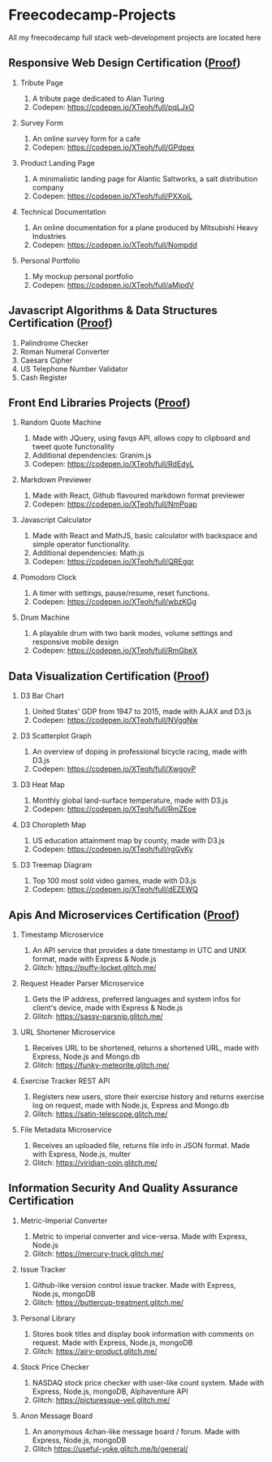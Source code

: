 # Freecodecamp-Projects
All my freecodecamp full stack web-development projects are located here

Responsive Web Design Certification ([Proof](https://www.freecodecamp.org/certification/mrgernae/responsive-web-design))
---
1. Tribute Page
   1. A tribute page dedicated to Alan Turing
   2. Codepen: https://codepen.io/XTeoh/full/pqLJxO
  
2. Survey Form
   1. An online survey form for a cafe
   2. Codepen: https://codepen.io/XTeoh/full/GPdpex
  
3. Product Landing Page
   1. A minimalistic landing page for Alantic Saltworks, a salt distribution company
   2. Codepen: https://codepen.io/XTeoh/full/PXXojL
   
4. Technical Documentation
   1. An online documentation for a plane produced by Mitsubishi Heavy Industries
   2. Codepen: https://codepen.io/XTeoh/full/Nompdd
   
5. Personal Portfolio
   1. My mockup personal portfolio
   2. Codepen: https://codepen.io/XTeoh/full/aMjpdV
   

Javascript Algorithms & Data Structures Certification ([Proof](https://www.freecodecamp.org/certification/mrgernae/javascript-algorithms-and-data-structures))
---
1. Palindrome Checker
2. Roman Numeral Converter
3. Caesars Cipher
4. US Telephone Number Validator
5. Cash Register


Front End Libraries Projects ([Proof](https://www.freecodecamp.org/certification/mrgernae/front-end-libraries))
---
1. Random Quote Machine
   1. Made with JQuery, using favqs API, allows copy to clipboard and tweet quote functonality
   2. Additional dependencies: Granim.js
   3. Codepen: https://codepen.io/XTeoh/full/RdEdyL
   
2. Markdown Previewer
   1. Made with React, Github flavoured markdown format previewer
   2. Codepen: https://codepen.io/XTeoh/full/NmPoap
   
3. Javascript Calculator
   1. Made with React and MathJS, basic calculator with backspace and simple operator functionality.
   2. Additional dependencies: Math.js
   3. Codepen: https://codepen.io/XTeoh/full/QREgqr
  
4. Pomodoro Clock
   1. A timer with settings, pause/resume, reset functions.
   2. Codepen: https://codepen.io/XTeoh/full/wbzKGg
   
5. Drum Machine
   1. A playable drum with two bank modes, volume settings and responsive mobile design
   2. Codepen: https://codepen.io/XTeoh/full/RmGbeX

Data Visualization Certification ([Proof](https://www.freecodecamp.org/certification/mrgernae/data-visualization))
---
1. D3 Bar Chart
   1. United States' GDP from 1947 to 2015, made with AJAX and D3.js
   2. Codepen: https://codepen.io/XTeoh/full/NVgqNw
   
2. D3 Scatterplot Graph
   1. An overview of doping in professional bicycle racing, made with D3.js
   2. Codepen: https://codepen.io/XTeoh/full/XwgovP
   
3. D3 Heat Map
   1. Monthly global land-surface temperature, made with D3.js
   2. Codepen: https://codepen.io/XTeoh/full/RmZEoe
   
4. D3 Choropleth Map
   1. US education attainment map by county, made with D3.js
   2. Codepen: https://codepen.io/XTeoh/full/rgGvKy
   
5. D3 Treemap Diagram
   1. Top 100 most sold video games, made with D3.js
   2. Codepen: https://codepen.io/XTeoh/full/dEZEWQ
   
Apis And Microservices Certification ([Proof](https://www.freecodecamp.org/certification/mrgernae/apis-and-microservices))
---
1. Timestamp Microservice
   1. An API service that provides a date timestamp in UTC and UNIX format, made with Express & Node.js
   2. Glitch: https://puffy-locket.glitch.me/
   
2. Request Header Parser Microservice
   1. Gets the IP address, preferred languages and system infos for client's device, made with Express & Node.js
   2. Glitch: https://sassy-parsnip.glitch.me/
   
3. URL Shortener Microservice
   1. Receives URL to be shortened, returns a shortened URL, made with Express, Node.js and Mongo.db
   2. Glitch: https://funky-meteorite.glitch.me/
   
4. Exercise Tracker REST API
   1. Registers new users, store their exercise history and returns exercise log on request, made with Node.js, Express and Mongo.db
   2. Glitch: https://satin-telescope.glitch.me/
   
5. File Metadata Microservice
   1. Receives an uploaded file, returns file info in JSON format. Made with Express, Node.js, multer
   2. Glitch: https://viridian-coin.glitch.me/

Information Security And Quality Assurance Certification
---
1. Metric-Imperial Converter
   1. Metric to imperial converter and vice-versa. Made with Express, Node.js
   2. Glitch: https://mercury-truck.glitch.me/
   
2. Issue Tracker
   1. Github-like version control issue tracker. Made with Express, Node.js, mongoDB
   2. Glitch: https://buttercup-treatment.glitch.me/
   
3. Personal Library
   1. Stores book titles and display book information with comments on request. Made with Express, Node.js, mongoDB
   2. Glitch: https://airy-product.glitch.me/
   
4. Stock Price Checker
   1. NASDAQ stock price checker with user-like count system. Made with Express, Node.js, mongoDB, Alphaventure API
   2. Glitch: https://picturesque-veil.glitch.me/
   
5. Anon Message Board
   1. An anonymous 4chan-like message board / forum. Made with Express, Node.js, mongoDB
   2. Glitch  https://useful-yoke.glitch.me/b/general/
